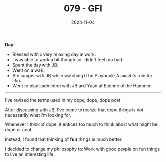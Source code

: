 ﻿---
title: 079 - GFI
date: 2024-11-04
categories: ["daily"]
tags: posts

---
**Day:** 

- Blessed with a very relaxing day at work.
- I was able to work a bit though so I didn't feel too bad.
- Spent the day with JB.
- Went on a walk.
- Ate supper with JB while watching (The Playbook: A coach's rule for life).
- Went to play badminton with JB and Yuan at Etienne of the Hammer.
---
I've revised the terms used in my dope, dope, dope post.

After discussing with JB, I've come to realize that dope things is not necessarily what I'm looking for.

Whenever I think of dope, it entices too much to think about what might be dope or cool.

Instead,  I found that thinking of **fun** things is much better.

I decided to change my philosophy to: Work with good people on fun things to live an interesting life.
